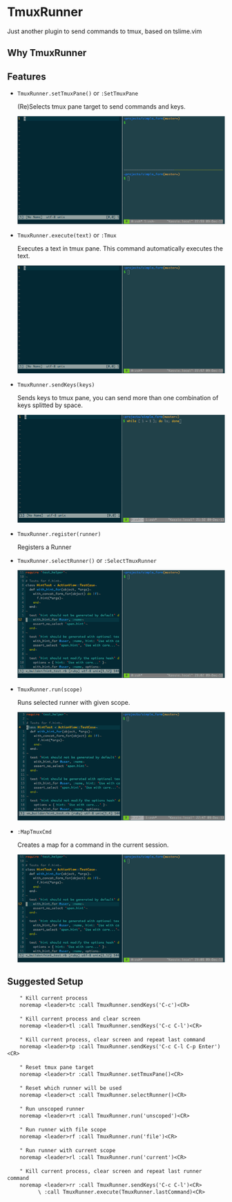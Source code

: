 TmuxRunner
==========

Just another plugin to send commands to tmux, based on tslime.vim

Why TmuxRunner
--------------


Features
--------

* `TmuxRunner.setTmuxPane()` or `:SetTmuxPane`

  (Re)Selects tmux pane target to send commands and keys.

  ![TmuxRunner.setTmuxPane](/images/setTmuxPane.gif)

* `TmuxRunner.execute(text)` or `:Tmux`

  Executes a text in tmux pane. This command automatically executes
  the text.

  ![TmuxRunner.execute](/images/execute.gif)

* `TmuxRunner.sendKeys(keys)`

  Sends keys to tmux pane, you can send more than one combination of
  keys splitted by space.

  ![TmuxRunner.sendKeys](/images/sendKeys.gif)

* `TmuxRunner.register(runner)`

  Registers a Runner

* `TmuxRunner.selectRunner()` or `:SelectTmuxRunner`

  ![TmuxRunner.selectRunner](/images/selectRunner.gif)

* `TmuxRunner.run(scope)`

  Runs selected runner with given scope.

  ![TmuxRunner.run](/images/run.gif)

* `:MapTmuxCmd`

  Creates a map for a command in the current session.

  ![TmuxRunner.MapTmuxCmd](/images/MapTmuxCmd.gif)

Suggested Setup
---------------

        " Kill current process
        noremap <leader>tc :call TmuxRunner.sendKeys('C-c')<CR>

        " Kill current process and clear screen
        noremap <leader>tl :call TmuxRunner.sendKeys('C-c C-l')<CR>

        " Kill current process, clear screen and repeat last command
        noremap <leader>tp :call TmuxRunner.sendKeys('C-c C-l C-p Enter')<CR>

        " Reset tmux pane target
        noremap <leader>tr :call TmuxRunner.setTmuxPane()<CR>

        " Reset which runner will be used
        noremap <leader>ct :call TmuxRunner.selectRunner()<CR>

        " Run unscoped runner
        noremap <leader>rt :call TmuxRunner.run('unscoped')<CR>

        " Run runner with file scope
        noremap <leader>rf :call TmuxRunner.run('file')<CR>

        " Run runner with current scope
        noremap <leader>rl :call TmuxRunner.run('current')<CR>

        " Kill current process, clear screen and repeat last runner command
        noremap <leader>rr :call TmuxRunner.sendKeys('C-c C-l')<CR>
              \ :call TmuxRunner.execute(TmuxRunner.lastCommand)<CR>
